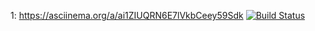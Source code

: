 1: https://asciinema.org/a/ai1ZIUQRN6E7lVkbCeey59Sdk
[![Build Status](https://travis-ci.com/0pilione/python-project-50.svg?branch=master)](https://travis-ci.com/0pilione/python-project-50)
